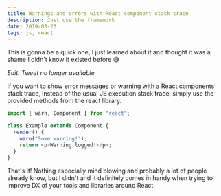 ```yaml
---
title: Warnings and errors with React component stack trace
description: Just use the framework
date: 2019-03-23
tags: js, react
---
```


This is gonna be a quick one, I just learned about it and thought it was a shame I didn't know it existed before 😅

_Edit: Tweet no longer available_

If you want to show error messages or warning with a React components stack trace, instead of the usual JS execution stack trace, simply use the provided methods from the react library.

```js
import { warn, Component } from "react";

class Example extends Component {
  render() {
    warn("Some warning!");
    return <p>Warning logged!</p>;
  }
}
```

That's it! Nothing especially mind blowing and probably a lot of people already know, but I didn't and it definitely comes in handy when trying to improve DX of your tools and libraries around React.
